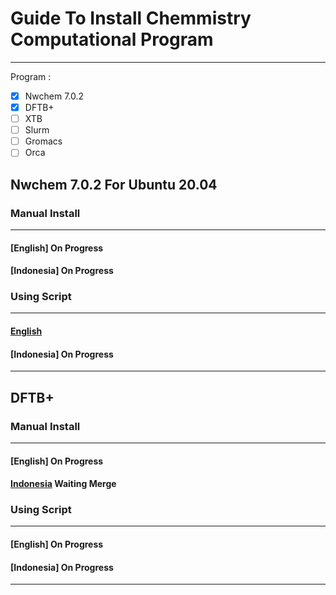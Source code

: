 # Guide To Install Chemmistry Computational Program
----------------------
Program :
- [x] Nwchem 7.0.2
- [x] DFTB+
- [ ] XTB
- [ ] Slurm
- [ ] Gromacs
- [ ] Orca

## Nwchem 7.0.2 For Ubuntu 20.04
### Manual Install
----------------------
#### [English] On Progress
#### [Indonesia] On Progress
### Using Script
-----------------------
#### [English](https://github.com/Socky01/script_nwchem_7.0.2)
#### [Indonesia] On Progress
----------------------

## DFTB+
### Manual Install
----------------------
#### [English] On Progress
#### [Indonesia](https://github.com/ARN696/Instalasi_DFTB-) Waiting Merge
### Using Script
----------------------
#### [English] On Progress
#### [Indonesia] On Progress
----------------------
